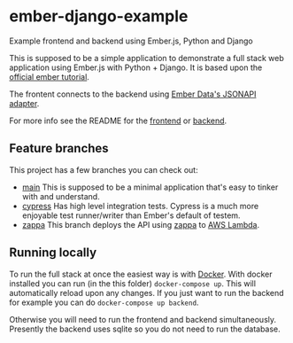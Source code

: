 # ember-django-example
Example frontend and backend using Ember.js, Python and Django

This is supposed to be a simple application to demonstrate a full stack web application using Ember.js with Python + Django. It is based upon the [official ember tutorial](https://guides.emberjs.com/release/tutorial/part-1/).

The frontent connects to the backend using [Ember Data's JSONAPI adapter](https://guides.emberjs.com/release/models/customizing-adapters/).

For more info see the README for the [frontend](frontend/README.md) or [backend](backend/README).



## Feature branches

This project has a few branches you can check out:

- [main](https://github.com/Pachwenko/ember-django-example/tree/main) This is supposed to be a minimal application that's easy to tinker with and understand.
- [cypress](https://github.com/Pachwenko/ember-django-example/tree/cypress) Has high level integration tests. Cypress is a much more enjoyable test runner/writer than Ember's default of testem.
- [zappa](https://github.com/Pachwenko/ember-django-example/tree/zappa-deployed) This branch deploys the API using [zappa](https://github.com/zappa/Zappa) to [AWS Lambda](https://aws.amazon.com/lambda/).


## Running locally

To run the full stack at once the easiest way is with [Docker](https://docs.docker.com/get-started/). With docker installed you can run (in the this folder) `docker-compose up`. This will automatically reload upon any changes. If you just want to run the backend for example you can do `docker-compose up backend`.

Otherwise you will need to run the frontend and backend simultaneously. Presently the backend uses sqlite so you do not need to run the database.
